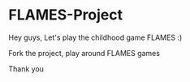 # FLAMES-Project
Hey guys,
Let's play the childhood game FLAMES :)

Fork the project, play around FLAMES games

Thank you
